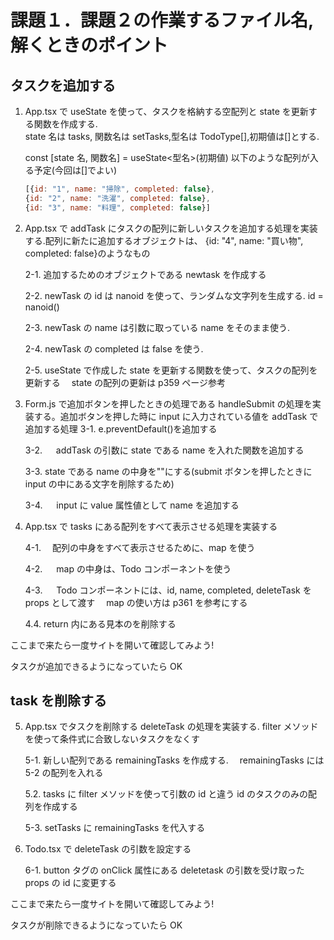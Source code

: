 # 課題１．課題２の作業するファイル名,解くときのポイント

## タスクを追加する

1.  App.tsx で useState を使って、タスクを格納する空配列と state を更新する関数を作成する.  
    state 名は tasks, 関数名は setTasks,型名は TodoType[],初期値は[]とする.

    const [state 名, 関数名] = useState<型名>(初期値)
    以下のような配列が入る予定(今回は[]でよい)
    ```JavaScript
    [{id: "1", name: "掃除", completed: false},
    {id: "2", name: "洗濯", completed: false},
    {id: "3", name: "料理", completed: false}]
    ```

2.  App.tsx で addTask にタスクの配列に新しいタスクを追加する処理を実装する.配列に新たに追加するオブジェクトは、 {id: "4", name: "買い物", completed: false}のようなもの 
 
    2-1. 追加するためのオブジェクトである newtask を作成する  
    
    2-2. newTask の id は nanoid を使って、ランダムな文字列を生成する. id = nanoid()  
    
    2-3. newTask の name は引数に取っている name をそのまま使う.  
    
    2-4. newTask の completed は false を使う.  
    
    2-5. useState で作成した state を更新する関数を使って、タスクの配列を更新する　 state の配列の更新は p359 ページ参考  
    

3.  Form.js で追加ボタンを押したときの処理である handleSubmit の処理を実装する。追加ボタンを押した時に input に入力されている値を addTask で追加する処理
    3-1. e.preventDefault()を追加する
    
    3-2. 　 addTask の引数に state である name を入れた関数を追加する
    
    3-3. state である name の中身を""にする(submit ボタンを押したときに input の中にある文字を削除するため)
    
    3-4. 　 input に value 属性値として name を追加する

4.  App.tsx で tasks にある配列をすべて表示させる処理を実装する

    4-1. 　配列の中身をすべて表示させるために、map を使う
    
    4-2. 　 map の中身は、Todo コンポーネントを使う
    
    4-3. 　 Todo コンポーネントには、id, name, completed, deleteTask を props として渡す　 map の使い方は p361 を参考にする
    
    4.4. return 内にある見本の<Todo id={task.id} name={task.name} completed={task.completed} deleteTask={deleteTask}/>を削除する

ここまで来たら一度サイトを開いて確認してみよう!

タスクが追加できるようになっていたら OK

## task を削除する

5.  App.tsx でタスクを削除する deleteTask の処理を実装する. filter メソッドを使って条件式に合致しないタスクをなくす

    5-1. 新しい配列である remainingTasks を作成する.　 remainingTasks には 5-2 の配列を入れる
    
    5.2. tasks に filter メソッドを使って引数の id と違う id のタスクのみの配列を作成する
    
    5-3. setTasks に remainingTasks を代入する

6.  Todo.tsx で deleteTask の引数を設定する

    6-1. button タグの onClick 属性にある deletetask の引数を受け取った props の id に変更する


ここまで来たら一度サイトを開いて確認してみよう!

タスクが削除できるようになっていたら OK
